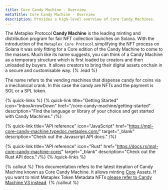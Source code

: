 ```yaml
---
title: Core Candy Machine - Overview
metaTitle: Core Candy Machine - Overview
description: Provides a high-level overview of Core Candy Machines.
---
```


The Metaplex Protocol **Candy Machine** is the leading minting and distribution program for fair NFT collection launches on Solana. With the introduction of the `Metaplex Core Protocol` simplifying the NFT process on Solana it was only fitting for a Core edition of the Candy Machine to come to the masses. Much like its name suggests, you can think of a Candy Machine as a temporary structure which is first loaded by creators and then unloaded by buyers. It allows creators to bring their digital assets onchain in a secure and customisable way. {% .lead %}

The name refers to the vending machines that dispense candy for coins via a mechanical crank. In this case the candy are NFTs and the payment is SOL or a SPL token.

{% quick-links %}
{% quick-link title="Getting Started" icon="InboxArrowDown" href="/core-candy-machine/getting-started" description="Find the language or library of your choice and get started with Candy Machines." /%}


{% quick-link title="API reference" icon="JavaScript" href="https://mpl-core-candy-machine.typedoc.metaplex.com/" target="_blank" description="Check out the Javascript API docs." /%}


{% quick-link title="API reference" icon="Rust" href="https://docs.rs/mpl-core-candy-machine-core/" target="_blank" description="Check out the Rust API docs." /%}
{% /quick-links %}

{% callout %}
This documentation refers to the latest iteration of Candy Machine known as Core Candy Machine. It allows minting [Core](/core) Assets. If you want to mint Metaplex Token Metadata NFTs [please refer to Candy Machine V3 instead](https://developers.metaplex.com/candy-machine/).
{% /callout %}


